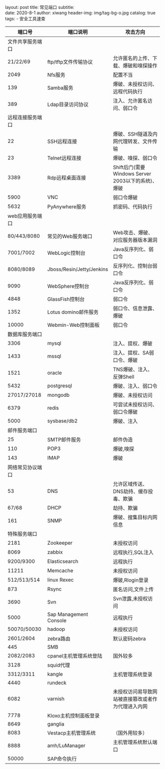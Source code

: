 layout:     post
title:      常见端口
subtitle:   
date:       2020-8-1
author:     xiwang
header-img: img/tag-bg-o.jpg
catalog: true
tags:
    - 安全工具速查

| 端口号           | 端口说明                  | 攻击方向                                            |
| ---------------- | ------------------------- | --------------------------------------------------- |
| 文件共享服务端口 |                           |                                                     |
| 21/22/69         | ftp/tftp文件传输协议      | 允许匿名的上传、下载、爆破和嗅探操作                |
| 2049             | Nfs服务                   | 配置不当                                            |
| 139              | Samba服务                 | 爆破、未授权访问、远程代码执行                      |
| 389              | Ldap目录访问协议          | 注入、允许匿名访问、弱口令                          |
| 远程连接服务端口 |                           |                                                     |
| 22               | SSH远程连接               | 爆破、SSH隧道及内网代理转发、文件传输               |
| 23               | Telnet远程连接            | 爆破、嗅探、弱口令                                  |
| 3389             | Rdp远程桌面连接           | Shift后门(需要Windows  Server 2003以下的系统)、爆破 |
| 5900             | VNC                       | 弱口令爆破                                          |
| 5632             | PyAnywhere服务            | 抓密码、代码执行                                    |
| web应用服务端口  |                           |                                                     |
| 80/443/8080      | 常见的Web服务端口         | Web攻击、爆破、对应服务器版本漏洞                   |
| 7001/7002        | WebLogic控制台            | Java反序列化、弱口令                                |
| 8080/8089        | Jboss/Resin/Jetty/Jenkins | 反序列化、控制台弱口令                              |
| 9090             | WebSphere控制台           | Java反序列化、弱口令                                |
| 4848             | GlassFish控制台           | 弱口令                                              |
| 1352             | Lotus domino邮件服务      | 弱口令、信息泄露、爆破                              |
| 10000            | Webmin-Web控制面板        | 弱口令                                              |
| 数据库服务端口   |                           |                                                     |
| 3306             | mysql                     | 注入、提权、爆破                                    |
| 1433             | mssql                     | 注入、提权、SA弱口令、爆破                          |
| 1521             | oracle                    | TNS爆破、注入、反弹Shell                            |
| 5432             | postgresql                | 爆破、注入、弱口令                                  |
| 27017/27018      | mongodb                   | 爆破、未授权访问                                    |
| 6379             | redis                     | 可尝试未授权访问、弱口令爆破                        |
| 5000             | sysbase/db2               | 爆破、注入                                          |
| 邮件服务端口     |                           |                                                     |
| 25               | SMTP邮件服务              | 邮件伪造                                            |
| 110              | POP3                      | 爆破,嗅探                                           |
| 143              | IMAP                      | 爆破                                                |
| 网络常见协议端口 |                           |                                                     |
| 53               | DNS                       | 允许区域传送、DNS劫持、缓存投毒、欺骗               |
| 67/68            | DHCP                      | 劫持、欺骗                                          |
| 161              | SNMP                      | 爆破、搜集目标内网信息                              |
| 特殊服务端口     |                           |                                                     |
| 2181             | Zookeeper                 | 未授权访问                                          |
| 8069             | zabbix                    | 远程执行,SQL注入                                    |
| 9200/9300        | Elasticsearch             | 远程执行                                            |
| 11211            | Memcache                  | 未授权访问                                          |
| 512/513/514      | linux Rexec               | 爆破,Rlogin登录                                     |
| 873              | Rsync                     | 匿名访问,文件上传                                   |
| 3690             | Svn                       | Svn泄露,未授权访问                                  |
| 5000             | Sap Management  Console   | 远程执行                                            |
| 50070/50030      | hadoop                    | 未授权访问                                          |
| 2601/2604        | zebra路由                 | 默认密码zebra                                       |
| 445              | SMB                       |                                                     |
| 2082/2083        | cpanel主机管理系统登陆    | 国外较多                                            |
| 3128             | squid代理                 |                                                     |
| 3312/3311        | kangle                    | 主机管理系统登录                                    |
| 4440             | rundeck                   |                                                     |
| 6082             | varnish                   | 未授权访问易导致网站被直接篡改或者作为代理进入内网  |
| 7778             | Kloxo主机控制面板登录     |                                                     |
| 8649             | ganglia                   |                                                     |
| 8083             | Vestacp主机管理系统       | （国外用较多）                                      |
| 8888             | amh/LuManager             | 主机管理系统默认端口                                |
| 50000            | SAP命令执行               |                                                     |